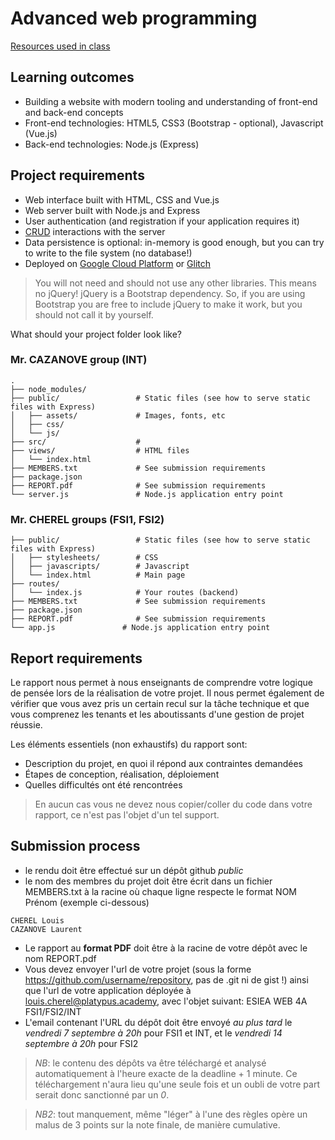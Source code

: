 # Advanced web programming

[Resources used in class](https://github.com/Musinux/links-about-web-programming)

## Learning outcomes

- Building a website with modern tooling and understanding of front-end and back-end concepts
- Front-end technologies: HTML5, CSS3 (Bootstrap - optional), Javascript (Vue.js)
- Back-end technologies: Node.js (Express)

## Project requirements

- Web interface built with HTML, CSS and Vue.js
- Web server built with Node.js and Express
- User authentication (and registration if your application requires it)
- [CRUD](https://en.wikipedia.org/wiki/Create,_read,_update_and_delete) interactions with the server
- Data persistence is optional: in-memory is good enough, but you can try to write to the file system (no database!)
- Deployed on [Google Cloud Platform](https://cloud.google.com/) or [Glitch](https://glitch.com)

> You will not need and should not use any other libraries. This means no jQuery!
> jQuery is a Bootstrap dependency. So, if you are using Bootstrap you are free to include jQuery to make it work, but you should not call it by yourself.


What should your project folder look like?

### Mr. CAZANOVE group (INT)
    .
    ├── node_modules/           
    ├── public/                 # Static files (see how to serve static files with Express)
    │   ├── assets/             # Images, fonts, etc
    │   ├── css/                
    │   └── js/    
    ├── src/                    # 
    ├── views/                  # HTML files
    │   └── index.html          
    ├── MEMBERS.txt             # See submission requirements
    ├── package.json           
    ├── REPORT.pdf              # See submission requirements
    └── server.js               # Node.js application entry point

### Mr. CHEREL groups (FSI1, FSI2)
         
    ├── public/                 # Static files (see how to serve static files with Express)
    │   ├── stylesheets/        # CSS        
    │   ├── javascripts/        # Javascript
    │   └── index.html          # Main page
    ├── routes/
    │   └── index.js            # Your routes (backend)
    ├── MEMBERS.txt             # See submission requirements
    ├── package.json           
    ├── REPORT.pdf              # See submission requirements
    └── app.js               # Node.js application entry point


## Report requirements

Le rapport nous permet à nous enseignants de comprendre votre logique de pensée lors de la réalisation de votre projet. Il nous permet également de vérifier que vous avez pris un certain recul sur la tâche technique et que vous comprenez les tenants et les aboutissants d'une gestion de projet réussie.

Les éléments essentiels (non exhaustifs) du rapport sont:
- Description du projet, en quoi il répond aux contraintes demandées
- Étapes de conception, réalisation, déploiement
- Quelles difficultés ont été rencontrées

>En aucun cas vous ne devez nous copier/coller du code dans votre rapport, ce n'est pas l'objet d'un tel support.

## Submission process

- le rendu doit être effectué sur un dépôt github _public_
- le nom des membres du projet doit être écrit dans un fichier MEMBERS.txt à la racine où chaque ligne respecte le format NOM Prénom (exemple ci-dessous)
```
CHEREL Louis
CAZANOVE Laurent
```
- Le rapport au **format PDF** doit être à la racine de votre dépôt avec le nom REPORT.pdf
- Vous devez envoyer l'url de votre projet (sous la forme https://github.com/username/repository, pas de .git ni de gist !) ainsi que l'url de votre application déployée à louis.cherel@platypus.academy, avec l'objet suivant: ESIEA WEB 4A FSI1/FSI2/INT
- L'email contenant l'URL du dépôt doit être envoyé *au plus tard* le *vendredi 7 septembre à 20h* pour FSI1 et INT, et le *vendredi 14 septembre à 20h* pour FSI2

> *NB*: le contenu des dépôts va être téléchargé et analysé automatiquement à l'heure exacte de la deadline + 1 minute. Ce téléchargement n'aura lieu qu'une seule fois et un oubli de votre part serait donc sanctionné par un *0*.

> *NB2*: tout manquement, même "léger" à l'une des règles opère un malus de 3 points sur la note finale, de manière cumulative.
